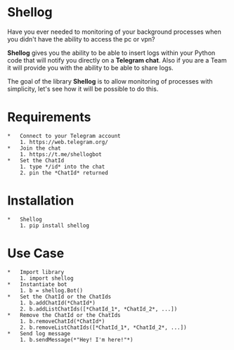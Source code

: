 Shellog
=============================
Have you ever needed to monitoring of your background processes when you didn't have the ability to access the pc or vpn?

**Shellog** gives you the ability to be able to insert logs within your Python code that will notify you directly on a **Telegram chat**.
Also if you are a Team it will provide you with the ability to be able to share logs.

The goal of the library **Shellog** is to allow monitoring of processes with simplicity, let's see how it will be possible to do this.

Requirements
=============================
    *   Connect to your Telegram account
        1. https://web.telegram.org/
    *   Join the chat
        1. https://t.me/shellogbot
    *   Set the ChatId
        1. type */id* into the chat
        2. pin the *ChatId* returned

Installation
=============================
    *   Shellog
        1. pip install shellog

Use Case
=============================
    *   Import library
        1. import shellog
    *   Instantiate bot
        1. b = shellog.Bot()
    *   Set the ChatId or the ChatIds
        1. b.addChatId(*ChatId*)
        2. b.addListChatIds([*ChatId_1*, *ChatId_2*, ...])
    *   Remove the ChatId or the ChatIds
        1. b.removeChatId(*ChatId*)
        2. b.removeListChatIds([*ChatId_1*, *ChatId_2*, ...])
    *   Send log message 
        1. b.sendMessage(*"Hey! I'm here!"*)
